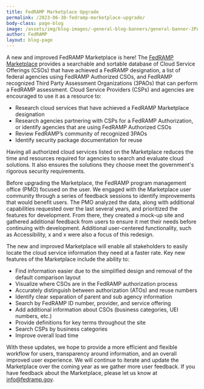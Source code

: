 ```yaml
---
title: FedRAMP Marketplace Upgrade
permalink: /2023-06-30-fedramp-marketplace-upgrade/
body-class: page-blog
image: /assets/img/blog-images/-general-blog-banners/general-banner-3PAO.png
author: FedRAMP
layout: blog-page
---
```

A new and improved FedRAMP Marketplace is here! The <a href="https://marketplace.fedramp.gov" target="_blank" rel="noopener noreferrer">FedRAMP Marketplace</a> provides a searchable and sortable database of Cloud Service Offerings (CSOs) that have achieved a FedRAMP designation, a list of federal agencies using FedRAMP Authorized CSOs, and FedRAMP recognized Third Party Assessment Organizations (3PAOs) that can perform a FedRAMP assessment. Cloud Service Providers (CSPs) and agencies are encouraged to use it as a resource to:
- Research cloud services that have achieved a FedRAMP Marketplace designation
- Research agencies partnering with CSPs for a FedRAMP Authorization, or identify agencies that are using FedRAMP Authorized CSOs 
- Review FedRAMP’s community of recognized 3PAOs
- Identify security package documentation for reuse 

Having all authorized cloud services listed on the Marketplace reduces the time and resources required for agencies to search and evaluate cloud solutions. It also ensures the solutions they choose meet the government's rigorous security requirements.

Before upgrading the Marketplace, the FedRAMP program management office (PMO) focused on the user. We engaged with the Marketplace user community through a series of feedback sessions to identify improvements that would benefit users. The PMO analyzed the data, along with additional capabilities requested over the last several years, and prioritized the features for development. From there, they created a mock-up site and gathered additional feedback from users to ensure it met their needs before continuing with development. Additional user-centered functionality, such as Accessibility, x and x were also a focus of this redesign. 

The new and improved Marketplace will enable all stakeholders to easily locate the cloud service information they need at a faster rate. Key new features of the Marketplace include the ability to:
- Find information easier due to the simplified design and removal of the default comparison layout
- Visualize where CSOs are in the FedRAMP authorization process 
- Accurately distinguish between authorization (ATOs) and reuse numbers
- Identify clear separation of parent and sub agency information 
- Search by FedRAMP ID number, provider, and service offering
- Add additional information about CSOs (business categories, UEI numbers, etc.)
- Provide definitions for key terms throughout the site
- Search CSPs by business categories
- Improve overall load time

With these updates, we hope to provide a more efficient and flexible workflow for users, transparency around information, and an overall improved user experience. We will continue to iterate and update the Marketplace over the coming year as we gather more user feedback. If you have feedback about the Marketplace, please let us know at <a href="mailto:info@fedramp.gov">info@fedramp.gov</a>. 

